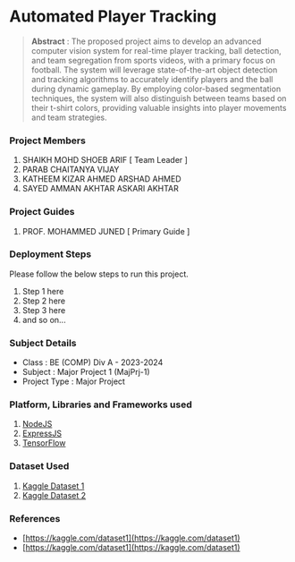 # Automated Player Tracking

> **Abstract** : The proposed project aims to develop an advanced computer vision system for real-time player tracking, ball detection, and team segregation from sports videos, with a primary focus on football. The system will leverage state-of-the-art object detection and tracking algorithms to accurately identify players and the ball during dynamic gameplay. By employing color-based segmentation techniques, the system will also distinguish between teams based on their t-shirt colors, providing valuable insights into player movements and team strategies.

### Project Members
1. SHAIKH MOHD SHOEB ARIF  [ Team Leader ] 
2. PARAB CHAITANYA VIJAY 
3. KATHEEM KIZAR AHMED ARSHAD AHMED 
4. SAYED AMMAN AKHTAR ASKARI AKHTAR 

### Project Guides
1. PROF. MOHAMMED JUNED   [ Primary Guide ] 

### Deployment Steps
Please follow the below steps to run this project.
1. Step 1 here
2. Step 2 here
3. Step 3 here
3. and so on...

### Subject Details
- Class : BE (COMP) Div A - 2023-2024
- Subject : Major Project 1 (MajPrj-1)
- Project Type : Major Project

### Platform, Libraries and Frameworks used
1. [NodeJS](https://nodejs.org)
2. [ExpressJS](https://expressjs.org)
3. [TensorFlow](https://tensorflowjs.com)

### Dataset Used
1. [Kaggle Dataset 1](https://kaggle.com/dataset1)
2. [Kaggle Dataset 2](https://kaggle.com/dataset2)

### References
- [https://kaggle.com/dataset1](https://kaggle.com/dataset1)
- [https://kaggle.com/dataset1](https://kaggle.com/dataset1)
